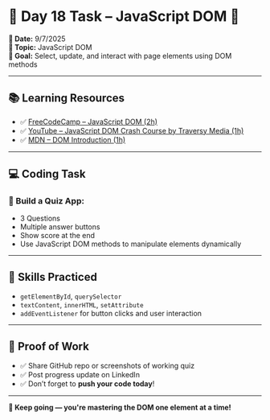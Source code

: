 # 📢 Day 18 Task – JavaScript DOM 🧠

**📅 Date:** 9/7/2025  
**🧪 Topic:** JavaScript DOM  
**🎯 Goal:** Select, update, and interact with page elements using DOM methods

---

## 📚 Learning Resources

- ✅ [FreeCodeCamp – JavaScript DOM (2h)](https://www.freecodecamp.org/news/the-javascript-dom-manipulation-handbook/)
- ✅ [YouTube – JavaScript DOM Crash Course by Traversy Media (1h)](https://www.youtube.com/playlist?list=PLillGF-RfqbYE6Ik_EuXA2iZFcE082B3s)
- ✅ [MDN – DOM Introduction (1h)](https://developer.mozilla.org/en-US/docs/Web/API/Document_Object_Model/Introduction)

---

## 💻 Coding Task

### 🔹 Build a Quiz App:
- 3 Questions  
- Multiple answer buttons  
- Show score at the end  
- Use JavaScript DOM methods to manipulate elements dynamically

---

## 🧪 Skills Practiced

- `getElementById`, `querySelector`
- `textContent`, `innerHTML`, `setAttribute`
- `addEventListener` for button clicks and user interaction

---

## 📸 Proof of Work

- ✅ Share GitHub repo or screenshots of working quiz
- ✅ Post progress update on LinkedIn
- ✅ Don’t forget to **push your code today**!

---

**🚀 Keep going — you're mastering the DOM one element at a time!**
